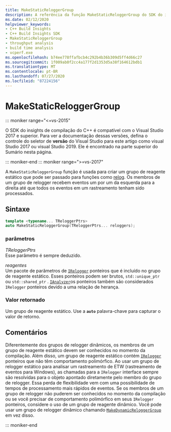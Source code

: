 ```yaml
---
title: MakeStaticReloggerGroup
description: A referência da função MakeStaticReloggerGroup do SDK do insights de compilação do C++.
ms.date: 02/12/2020
helpviewer_keywords:
- C++ Build Insights
- C++ Build Insights SDK
- MakeStaticReloggerGroup
- throughput analysis
- build time analysis
- vcperf.exe
ms.openlocfilehash: b74ee778ffafbcb4c292b4b36b309d5ff4d66c27
ms.sourcegitcommit: 1f009ab0f2cc4a177f2d1353d5a38f164612bdb1
ms.translationtype: MT
ms.contentlocale: pt-BR
ms.lasthandoff: 07/27/2020
ms.locfileid: "87224156"
---
```

# <a name="makestaticreloggergroup"></a>MakeStaticReloggerGroup

::: moniker range="<=vs-2015"

O SDK do insights de compilação do C++ é compatível com o Visual Studio 2017 e superior. Para ver a documentação dessas versões, defina o controle do seletor de **versão** do Visual Studio para este artigo como visual Studio 2017 ou visual Studio 2019. Ele é encontrado na parte superior do Sumário nesta página.

::: moniker-end
::: moniker range=">=vs-2017"

A `MakeStaticReloggerGroup` função é usada para criar um grupo de reagente estático que pode ser passado para funções como [relog](relog.md). Os membros de um grupo de relogger recebem eventos um por um da esquerda para a direita até que todos os eventos em um rastreamento tenham sido processados.

## <a name="syntax"></a>Sintaxe

```cpp
template <typename... TReloggerPtrs>
auto MakeStaticReloggerGroup(TReloggerPtrs... reloggers);
```

### <a name="parameters"></a>parâmetros

*TReloggerPtrs*\
Esse parâmetro é sempre deduzido.

*reagentes*\
Um pacote de parâmetros de [`IRelogger`](../other-types/irelogger-class.md) ponteiros que é incluído no grupo de reagente estático. Esses ponteiros podem ser brutos, `std::unique_ptr` ou `std::shared_ptr` . [`IAnalyzer`](../other-types/ianalyzer-class.md)os ponteiros também são considerados `IRelogger` ponteiros devido a uma relação de herança.

### <a name="return-value"></a>Valor retornado

Um grupo de reagente estático. Use a **`auto`** palavra-chave para capturar o valor de retorno.

## <a name="remarks"></a>Comentários

Diferentemente dos grupos de relogger dinâmicos, os membros de um grupo de reagente estático devem ser conhecidos no momento da compilação. Além disso, um grupo de reagente estático contém [`IRelogger`](../other-types/irelogger-class.md) ponteiros que não têm comportamento polimórfico. Ao usar um grupo de relogger estático para analisar um rastreamento de ETW (rastreamento de eventos para Windows), as chamadas para a `IRelogger` interface sempre são resolvidas para o objeto apontado diretamente pelo membro do grupo de relogger. Essa perda de flexibilidade vem com uma possibilidade de tempos de processamento mais rápidos de eventos. Se os membros de um grupo de relogger não puderem ser conhecidos no momento da compilação ou se você precisar de comportamento polimórfico em seus `IRelogger` ponteiros, considere o uso de um grupo de reagente dinâmico. Você pode usar um grupo de relogger dinâmico chamando [`MakeDynamicReloggerGroup`](make-dynamic-relogger-group.md) em vez disso.

::: moniker-end
